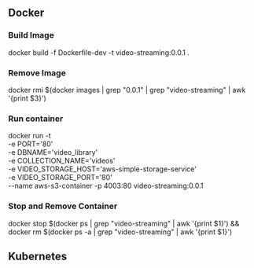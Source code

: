 
## Docker
### Build Image
docker build -f Dockerfile-dev -t video-streaming:0.0.1 .

### Remove Image
docker rmi $(docker images | grep "0.0.1" | grep "video-streaming" | awk '{print $3}')

### Run container
docker run -t \
-e PORT='80' \
-e DBNAME='video_library' \
-e COLLECTION_NAME='videos' \
-e VIDEO_STORAGE_HOST='aws-simple-storage-service' \
-e VIDEO_STORAGE_PORT='80' \
--name aws-s3-container -p 4003:80 video-streaming:0.0.1

### Stop and Remove Container
docker stop $(docker ps | grep "video-streaming" | awk '{print $1}') && \
docker rm $(docker ps -a | grep "video-streaming" | awk '{print $1}')

## Kubernetes
